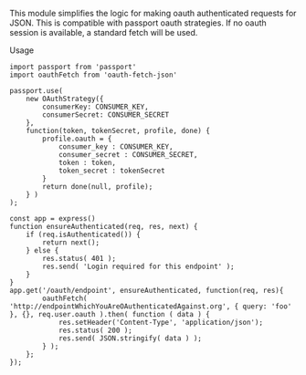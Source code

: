 This module simplifies the logic for making oauth authenticated requests for JSON.
This is compatible with passport oauth strategies.
If no oauth session is available, a standard fetch will be used.

Usage

	import passport from 'passport'
	import oauthFetch from 'oauth-fetch-json'
	
	passport.use(
		new OAuthStrategy({
			consumerKey: CONSUMER_KEY,
			consumerSecret: CONSUMER_SECRET
		},
		function(token, tokenSecret, profile, done) {
			profile.oauth = {
				consumer_key : CONSUMER_KEY,
				consumer_secret : CONSUMER_SECRET,
				token : token,
				token_secret : tokenSecret
			}
			return done(null, profile);
		} )
	);
	
	const app = express()
	function ensureAuthenticated(req, res, next) {
		if (req.isAuthenticated()) {
			return next();
		} else {
			res.status( 401 );
			res.send( 'Login required for this endpoint' );
		}
	}
	app.get('/oauth/endpoint', ensureAuthenticated, function(req, res){
			oauthFetch( 'http://endpointWhichYouAreOAuthenticatedAgainst.org', { query: 'foo' }, {}, req.user.oauth ).then( function ( data ) {
				res.setHeader('Content-Type', 'application/json');
				res.status( 200 );
				res.send( JSON.stringify( data ) );
			} );
		};
	});

